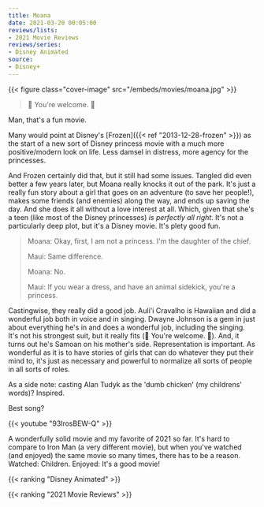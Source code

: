 ```yaml
---
title: Moana
date: 2021-03-20 00:05:00
reviews/lists:
- 2021 Movie Reviews
reviews/series:
- Disney Animated
source:
- Disney+
---
```

{{< figure class="cover-image" src="/embeds/movies/moana.jpg" >}}

> 🎵 You're welcome. 🎵

Man, that's a fun movie. 

<!--more-->

Many would point at Disney's [Frozen]({{< ref "2013-12-28-frozen" >}}) as the start of a new sort of Disney princess movie with a much more positive/modern look on life. Less damsel in distress, more agency for the princesses. 

And Frozen certainly did that, but it still had some issues. Tangled did even better a few years later, but Moana really knocks it out of the park. It's just a really fun story about a girl that goes on an adventure (to save her people!), makes some friends (and enemies) along the way, and ends up saving the day. And she does it all without a love interest at all. Which, given that she's a teen (like most of the Disney princesses) *is perfectly all right*. It's not a particularly deep plot, but it's a Disney movie. It's plety good fun. 

> Moana: Okay, first, I am not a princess. I'm the daughter of the chief.
> 
> Maui: Same difference.
> 
> Moana: No.
> 
> Maui: If you wear a dress, and have an animal sidekick, you're a princess.

Castingwise, they really did a good job. Auli'i Cravalho is Hawaiian and did a wonderful job both in voice and in singing. Dwayne Johnson is a gem in just about everything he's in and does a wonderful job, including the singing. It's not his strongest suit, but it really fits (🎵 You're welcome. 🎵). And, it turns out he's Samoan on his mother's side. Representation is important. As wonderful as it is to have stories of girls that can do whatever they put their mind to, it's just as necessary and powerful to normalize all sorts of people in all sorts of roles. 

As a side note: casting Alan Tudyk as the 'dumb chicken' (my childrens' words)? Inspired. 

Best song? 

{{< youtube "93lrosBEW-Q" >}}

A wonderfully solid movie and my favorite of 2021 so far. It's hard to compare to Iron Man (a very different movie), but when you've watched (and enjoyed) the same movie so many times, there has to be a reason. Watched: Children. Enjoyed: It's a good movie!

{{< ranking "Disney Animated" >}}

{{< ranking "2021 Movie Reviews" >}}
